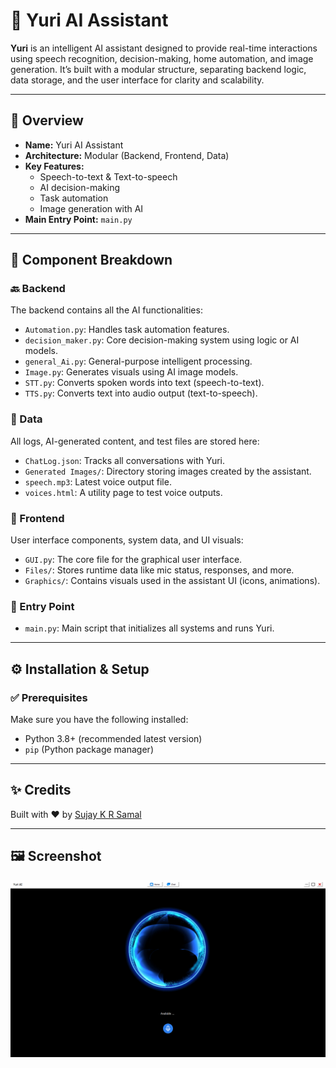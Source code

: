 # 🤖 Yuri AI Assistant

**Yuri** is an intelligent AI assistant designed to provide real-time interactions using speech recognition, decision-making, home automation, and image generation. It’s built with a modular structure, separating backend logic, data storage, and the user interface for clarity and scalability.

---

## 🧠 Overview

- **Name:** Yuri AI Assistant  
- **Architecture:** Modular (Backend, Frontend, Data)  
- **Key Features:**  
  - Speech-to-text & Text-to-speech  
  - AI decision-making  
  - Task automation  
  - Image generation with AI  
- **Main Entry Point:** `main.py`

---

## 🧩 Component Breakdown

### 🔙 Backend

The backend contains all the AI functionalities:

- `Automation.py`: Handles task automation features.
- `decision_maker.py`: Core decision-making system using logic or AI models.
- `general_Ai.py`: General-purpose intelligent processing.
- `Image.py`: Generates visuals using AI image models.
- `STT.py`: Converts spoken words into text (speech-to-text).
- `TTS.py`: Converts text into audio output (text-to-speech).

### 💾 Data

All logs, AI-generated content, and test files are stored here:

- `ChatLog.json`: Tracks all conversations with Yuri.
- `Generated Images/`: Directory storing images created by the assistant.
- `speech.mp3`: Latest voice output file.
- `voices.html`: A utility page to test voice outputs.

### 🎨 Frontend

User interface components, system data, and UI visuals:

- `GUI.py`: The core file for the graphical user interface.
- `Files/`: Stores runtime data like mic status, responses, and more.
- `Graphics/`: Contains visuals used in the assistant UI (icons, animations).

### 🚀 Entry Point

- `main.py`: Main script that initializes all systems and runs Yuri.

---

## ⚙️ Installation & Setup

### ✅ Prerequisites

Make sure you have the following installed:

- Python 3.8+ (recommended latest version)
- `pip` (Python package manager)

---

## ✨ Credits

Built with ❤️ by [Sujay K R Samal](https://github.com/sujay-kr-samal)

---

## 🖼️ Screenshot

![Yuri Screenshot](Frontend/Graphics/Screenshot%202025-04-17%20203902.png)

